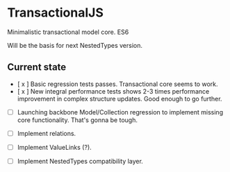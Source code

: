 # TransactionalJS

Minimalistic transactional model core. ES6

Will be the basis for next NestedTypes version.

## Current state

- [ x ] Basic regression tests passes. Transactional core seems to work.
- [ x ] New integral performance tests shows 2-3 times performance improvement in complex structure updates. Good enough to go further.
- [  ] Launching backbone Model/Collection regression to implement missing core functionality. That's gonna be tough.
- [  ] Implement relations.
- [  ] Implement ValueLinks (?).
- [  ] Implement NestedTypes compatibility layer.

